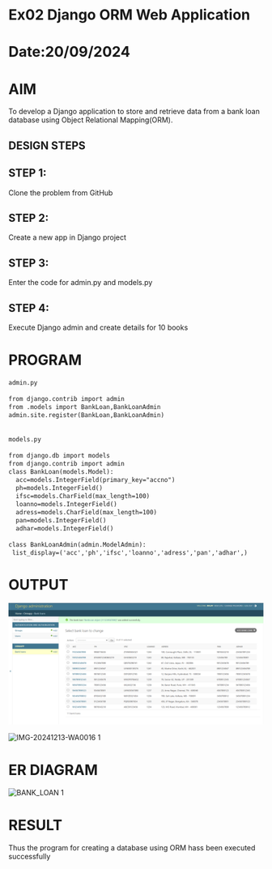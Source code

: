 # Ex02 Django ORM Web Application
# Date:20/09/2024
# AIM
To develop a Django application to store and retrieve data from a bank loan database using Object Relational Mapping(ORM).


## DESIGN STEPS
## STEP 1:
Clone the problem from GitHub

## STEP 2:
Create a new app in Django project

## STEP 3:
Enter the code for admin.py and models.py

## STEP 4:
Execute Django admin and create details for 10 books

# PROGRAM
```
admin.py

from django.contrib import admin
from .models import BankLoan,BankLoanAdmin
admin.site.register(BankLoan,BankLoanAdmin)


models.py

from django.db import models
from django.contrib import admin 
class BankLoan(models.Model):
  acc=models.IntegerField(primary_key="accno")
  ph=models.IntegerField()
  ifsc=models.CharField(max_length=100)
  loanno=models.IntegerField()
  adress=models.CharField(max_length=100)
  pan=models.IntegerField()
  adhar=models.IntegerField()

class BankLoanAdmin(admin.ModelAdmin):
 list_display=('acc','ph','ifsc','loanno','adress','pan','adhar',)

```
# OUTPUT
![alt text](<Screenshot (48).png>)

![IMG-20241213-WA0016 1](https://github.com/user-attachments/assets/d1d8bc1d-3984-43dd-bdb5-bef4b8949de6)

# ER DIAGRAM
![BANK_LOAN 1](https://github.com/user-attachments/assets/0c305907-95a5-45c1-9c95-07ae43f6a776)


# RESULT
Thus the program for creating a database using ORM hass been executed successfully
